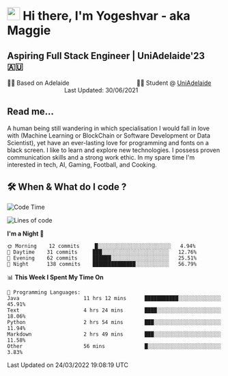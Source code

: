 <h1><img src="https://emojis.slackmojis.com/emojis/images/1531849430/4246/blob-sunglasses.gif?1531849430" width="30"/> Hi there, I'm Yogeshvar - aka Maggie</h1>

## Aspiring Full Stack Engineer | UniAdelaide'23 🇦🇺  
🏂🏻  Based on Adelaide &nbsp;&nbsp;&nbsp;&nbsp;&nbsp;&nbsp;&nbsp;&nbsp;&nbsp;&nbsp;&nbsp;&nbsp;&nbsp;&nbsp;&nbsp;&nbsp;&nbsp;&nbsp;&nbsp;&nbsp;&nbsp;&nbsp;&nbsp;&nbsp;&nbsp;&nbsp;&nbsp;&nbsp;&nbsp;&nbsp;&nbsp;&nbsp;&nbsp;&nbsp;&nbsp;&nbsp;&nbsp;&nbsp;&nbsp;👨‍💻 Student @ [UniAdelaide](https://www.adelaide.edu.au)   &nbsp;&nbsp;&nbsp;&nbsp;&nbsp;&nbsp;&nbsp;&nbsp;&nbsp;&nbsp;&nbsp;&nbsp;&nbsp;&nbsp;&nbsp;&nbsp;&nbsp;&nbsp;&nbsp;&nbsp;&nbsp;&nbsp;&nbsp;&nbsp;&nbsp;&nbsp;&nbsp;&nbsp;&nbsp;&nbsp;&nbsp;&nbsp; &nbsp;Last Updated: 30/06/2021

## Read me...

A human being still wandering in which specialisation I would fall in love with (Machine Learning or BlockChain or Software Development or Data Scientist), yet have an ever-lasting love for programming and fonts on a black screen. I like to learn and explore new technologies. I possess proven communication skills and a strong work ethic. In my spare time I'm interested in tech, AI, Gaming, Football, and Cooking.

## 🛠 When & What do I code ?  

<!--START_SECTION:waka-->
![Code Time](http://img.shields.io/badge/Code%20Time-1%2C296%20hrs%2023%20mins-blue)

![Lines of code](https://img.shields.io/badge/From%20Hello%20World%20I%27ve%20Written-565%20Thousand%20lines%20of%20code-blue)

**I'm a Night 🦉** 

```text
🌞 Morning    12 commits     █░░░░░░░░░░░░░░░░░░░░░░░░   4.94% 
🌆 Daytime    31 commits     ███░░░░░░░░░░░░░░░░░░░░░░   12.76% 
🌃 Evening    62 commits     ██████░░░░░░░░░░░░░░░░░░░   25.51% 
🌙 Night      138 commits    ██████████████░░░░░░░░░░░   56.79%

```


📊 **This Week I Spent My Time On** 

```text
💬 Programming Languages: 
Java                     11 hrs 12 mins      ███████████░░░░░░░░░░░░░░   45.91% 
Text                     4 hrs 24 mins       ████░░░░░░░░░░░░░░░░░░░░░   18.06% 
Python                   2 hrs 54 mins       ███░░░░░░░░░░░░░░░░░░░░░░   11.94% 
Markdown                 2 hrs 49 mins       ███░░░░░░░░░░░░░░░░░░░░░░   11.58% 
Other                    56 mins             █░░░░░░░░░░░░░░░░░░░░░░░░   3.83%

```


 Last Updated on 24/03/2022 19:08:19 UTC
<!--END_SECTION:waka-->
